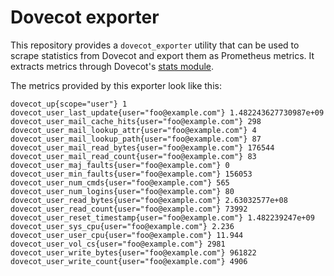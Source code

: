 # Dovecot exporter

This repository provides a `dovecot_exporter` utility that can be used
to scrape statistics from Dovecot and export them as Prometheus metrics.
It extracts metrics through Dovecot's
[stats module](https://wiki2.dovecot.org/Statistics).

The metrics provided by this exporter look like this:

```
dovecot_up{scope="user"} 1
dovecot_user_last_update{user="foo@example.com"} 1.482243627730987e+09
dovecot_user_mail_cache_hits{user="foo@example.com"} 298
dovecot_user_mail_lookup_attr{user="foo@example.com"} 4
dovecot_user_mail_lookup_path{user="foo@example.com"} 87
dovecot_user_mail_read_bytes{user="foo@example.com"} 176544
dovecot_user_mail_read_count{user="foo@example.com"} 83
dovecot_user_maj_faults{user="foo@example.com"} 0
dovecot_user_min_faults{user="foo@example.com"} 156053
dovecot_user_num_cmds{user="foo@example.com"} 565
dovecot_user_num_logins{user="foo@example.com"} 80
dovecot_user_read_bytes{user="foo@example.com"} 2.63032577e+08
dovecot_user_read_count{user="foo@example.com"} 73992
dovecot_user_reset_timestamp{user="foo@example.com"} 1.482239247e+09
dovecot_user_sys_cpu{user="foo@example.com"} 2.236
dovecot_user_user_cpu{user="foo@example.com"} 11.944
dovecot_user_vol_cs{user="foo@example.com"} 2981
dovecot_user_write_bytes{user="foo@example.com"} 961822
dovecot_user_write_count{user="foo@example.com"} 4906
```
